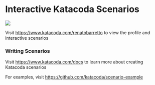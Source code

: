 # Interactive Katacoda Scenarios

[![](http://shields.katacoda.com/katacoda/renatobarretto/count.svg)](https://www.katacoda.com/renatobarretto "Get your profile on Katacoda.com")

Visit https://www.katacoda.com/renatobarretto to view the profile and interactive scenarios

### Writing Scenarios
Visit https://www.katacoda.com/docs to learn more about creating Katacoda scenarios

For examples, visit https://github.com/katacoda/scenario-example

